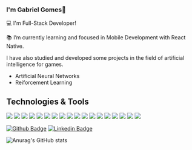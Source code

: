 ### I'm Gabriel Gomes👋

:computer: I'm Full-Stack Developer!

:books: I’m currently learning and focused in Mobile Development with React Native.

I have also studied and developed some projects in the field of artificial intelligence for games.
  - Artificial Neural Networks
  - Reiforcement Learning

## Technologies & Tools
![](https://img.shields.io/badge/OS-Windows/Linux-informational?style=flat&logo=<LOGO_NAME>&logoColor=white&color=2bbc8a)
![](https://img.shields.io/badge/Editor-Visual_Studio_Code-informational?style=flat&logo=<LOGO_NAME>&logoColor=white&color=2bbc8a)
![](https://img.shields.io/badge/Code-Javascript-informational?style=flat&logo=<LOGO_NAME>&logoColor=white&color=2bbc8a)
![](https://img.shields.io/badge/Code-Typescript-informational?style=flat&logo=<LOGO_NAME>&logoColor=white&color=2bbc8a)
![](https://img.shields.io/badge/Code-NodeJS-informational?style=flat&logo=<LOGO_NAME>&logoColor=white&color=2bbc8a)
![](https://img.shields.io/badge/Code-GoLang-informational?style=flat&logo=<LOGO_NAME>&logoColor=white&color=2bbc8a)
![](https://img.shields.io/badge/Code-Python-informational?style=flat&logo=<LOGO_NAME>&logoColor=white&color=2bbc8a)
![](https://img.shields.io/badge/Code-React-informational?style=flat&logo=<LOGO_NAME>&logoColor=white&color=2bbc8a)
![](https://img.shields.io/badge/Code-React_Native-informational?style=flat&logo=<LOGO_NAME>&logoColor=white&color=2bbc8a)
![](https://img.shields.io/badge/Code-NativeScript-informational?style=flat&logo=<LOGO_NAME>&logoColor=white&color=2bbc8a)
![](https://img.shields.io/badge/Code-Angular-informational?style=flat&logo=<LOGO_NAME>&logoColor=white&color=2bbc8a)
![](https://img.shields.io/badge/Tools-MySQL-informational?style=flat&logo=<LOGO_NAME>&logoColor=white&color=2bbc8a)
![](https://img.shields.io/badge/Tools-Docker-informational?style=flat&logo=<LOGO_NAME>&logoColor=white&color=2bbc8a)
![](https://img.shields.io/badge/Cloud-Heroku-informational?style=flat&logo=<LOGO_NAME>&logoColor=white&color=2bbc8a)
![](https://img.shields.io/badge/Cloud-Google_Cloud_Platform-informational?style=flat&logo=<LOGO_NAME>&logoColor=white&color=2bbc8a)
![](https://img.shields.io/badge/Tools-PyTorch-informational?style=flat&logo=<LOGO_NAME>&logoColor=white&color=2bbc8a)
![](https://img.shields.io/badge/Tools-Scikit_Learn-informational?style=flat&logo=<LOGO_NAME>&logoColor=white&color=2bbc8a)
![](https://img.shields.io/badge/Tools-Pandas-informational?style=flat&logo=<LOGO_NAME>&logoColor=white&color=2bbc8a)


[![Github Badge](https://img.shields.io/badge/-Github-000?style=flat-square&logo=Github&logoColor=white&link=LINK_GIT)](https://github.com/ggpereira)
[![Linkedin Badge](https://img.shields.io/badge/-LinkedIn-blue?style=flat-square&logo=Linkedin&logoColor=white&link=LINK_LINKEDIN)](https://www.linkedin.com/in/gabriel-gomes-pereira-041432144/)

![Anurag's GitHub stats](https://github-readme-stats.vercel.app/api?username=ggpereira&count_private=true&show_icons=true&theme=tokyonight&hide_rank=true)


<!--
**ggpereira/ggpereira** is a ✨ _special_ ✨ repository because its `README.md` (this file) appears on your GitHub profile.
!>

